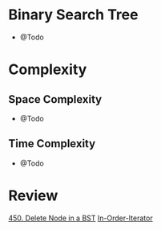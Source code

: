 # Binary Search Tree
- @Todo
  
# Complexity

## Space Complexity
- @Todo

## Time Complexity
- @Todo

# Review
[450. Delete Node in a BST](https://leetcode.com/problems/delete-node-in-a-bst/description)
[In-Order-Iterator](https://leetcode.com/problems/binary-search-tree-iterator/description)
